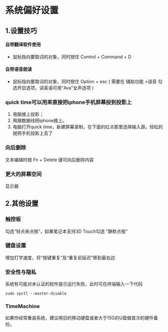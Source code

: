 # 系统偏好设置

## 1.设置技巧

#### 自带翻译软件使用

* 鼠标指向要取词的对象，同时按住 Control + Command + D 

#### 自带语音朗读

* 鼠标指向要取词的对象，同时按住 Option + esc \( 需要在 辅助功能 &gt;语音 勾选开启选项，读英语可用“Ava”女声选项 \)

### quick time可以用来直接把iphone手机屏幕投到投影上

1. 电脑接上投影；
2. 用跟数据线把iphone接上。
3. 电脑打开quick time，新建屏幕录制，在下面的红点那里选择输入源。轻松的就把手机投影上去了

### 向后删除

文本编辑时按 Fn + Delete 键可向后删除内容

### 更大的屏幕空间

显示器

## 2.其他设置

### 触控板

勾选“轻点来点按“，如果笔记本支持3D Touch勾选 "静默点按"

### 键盘设置

增加打字速度，将“按键重复”及“重复前延迟”移到最右边

### 安全性与隐私

系统有可能对未认证的软件提示运行失败，此时可在终端输入一下代码

```
sudo spctl --master-disable
```

### TimeMachine

如果你经常重装系统，建议用旧的移动硬盘或者大于15G的U盘做首次的硬件备份。

